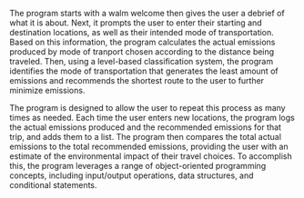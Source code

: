 The program starts with a walm welcome then gives the user a debrief of what it is about. Next, it prompts the user to enter their starting and destination locations, as well as their intended mode of transportation. Based on this information, the program calculates the actual emissions produced by mode of tranport chosen according to the distance being traveled. Then, using a level-based classification system, the program identifies the mode of transportation that generates the least amount of emissions and recommends the shortest route to the user to further minimize emissions.

The program is designed to allow the user to repeat this process as many times as needed. Each time the user enters new locations, the program logs the actual emissions produced and the recommended emissions for that trip, and adds them to a list. The program then compares the total actual emissions to the total recommended emissions, providing the user with an estimate of the environmental impact of their travel choices. To accomplish this, the program leverages a range of object-oriented programming concepts, including input/output operations, data structures, and conditional statements.